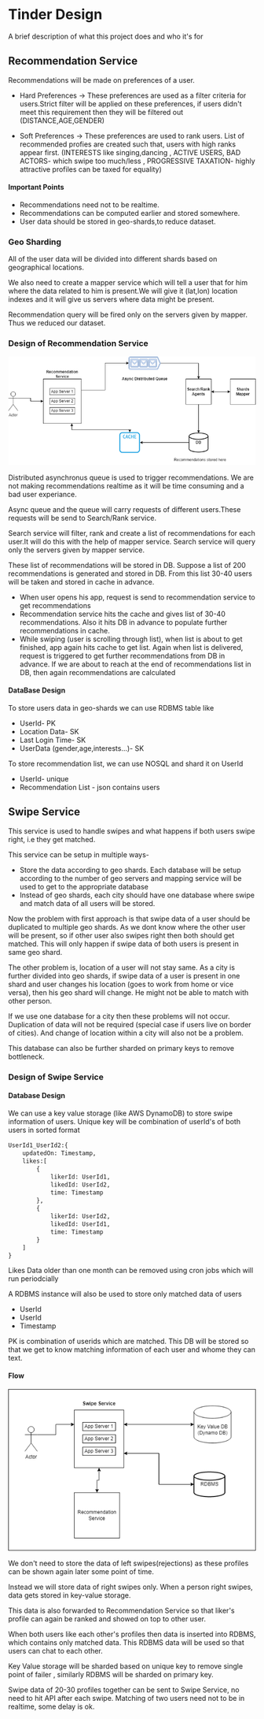 
# Tinder Design

A brief description of what this project does and who it's for


## Recommendation Service

Recommendations will be made on preferences of a user.

- Hard Preferences -> These preferences are used as a filter criteria for users.Strict filter will be applied on these preferences, if users didn't meet this requirement then they will be filtered out (DISTANCE,AGE,GENDER)

- Soft Preferences -> These preferences are used to rank users. List of recommended profies are created such that, users with high ranks appear first. (INTERESTS like singing,dancing  , ACTIVE USERS, BAD ACTORS- which swipe too much/less , PROGRESSIVE TAXATION- highly attractive profiles can be taxed for equality)


#### Important Points
- Recommendations need not to be realtime.
- Recommendations can be computed earlier and stored somewhere.
- User data should be stored in geo-shards,to reduce dataset.

### Geo Sharding

All of the user data will be divided into different shards based
on geographical locations. 

We also need to create a mapper service which will tell a user
that for him where the data related to him is present.We will give
it (lat,lon) location indexes and it will give us servers where data might be
present.  

Recommendation query will be fired only on the servers given by mapper.
Thus we reduced our dataset.

### Design of Recommendation Service

![alt text](https://github.com/sidhant293/Essential-Algorithms/blob/main/System%20Design/Images/Recomendation_Tinder.drawio.png)

Distributed asynchronus queue is used to trigger recommendations.
We are not making recommendations realtime as it will be
time consuming and a bad user experiance.

Async queue and the queue will carry requests of different
users.These requests will be send to Search/Rank service.

Search service will filter, rank and create a list of recommendations
for each user.It will do this with the help of mapper service.
Search service will query only the servers given by mapper service.

These list of recommendations will be stored in DB. Suppose a list of
200 recommendations is generated and stored in DB. From this list
30-40 users will be taken and stored in cache in advance.

- When user opens his app, request is send to recommendation service to get recommendations
- Recommendation service hits the cache and gives list of 30-40 recommendations. Also it hits DB in advance to populate further recommendations in cache.
- While swiping (user is scrolling through list), when list is about to get finished, app again hits cache to get list. Again when list is delivered, request is triggered to get further recommendations from DB in advance. If we are about to reach at the end of recommendations list in DB, then again recommendations are calculated 

#### DataBase Design

To store users data in geo-shards we can use RDBMS table like

- UserId- PK
- Location Data- SK
- Last Login Time- SK
- UserData (gender,age,interests...)- SK


To store recommendation list, we can use NOSQL and shard it on
UserId

- UserId- unique 
- Recommendation List - json contains users 



## Swipe Service

This service is used to handle swipes and what happens if
both users swipe right, i.e they get matched.

This service can be setup in multiple ways-

- Store the data according to geo shards. Each database will be setup according to the number of geo servers and mapping service will be used to get to the appropriate database
- Instead of geo shards, each city should have one database where swipe and match data of all users will be stored.

Now the problem with first approach is that swipe data of a user should be duplicated to multiple geo shards.
As we dont know where the other user will be present, so if other user also swipes right then both should get matched. This will only happen if swipe data of both users is present in same geo shard.

The other problem is, location of a user will not stay same. As a city is further divided into geo shards, if swipe data of a user is present in one shard and user changes his location (goes to work from home or vice versa), then his geo shard will change. He might not be able to match with other person.

If we use one database for a city then these problems will not occur. Duplication of data will not be required (special case if users live on border of cities).
And change of location within a city will also not be a problem.

This database can also be further sharded on primary keys to remove bottleneck.



### Design of Swipe Service

#### Database Design

We can use a key value storage (like AWS DynamoDB) to store swipe information of users.
Unique key will be combination of userId's of both users in sorted format

```
UserId1_UserId2:{
    updatedOn: Timestamp,
    likes:[
        {
            likerId: UserId1,
            likedId: UserId2,
            time: Timestamp
        },
        {
            likerId: UserId2,
            likedId: UserId1,
            time: Timestamp
        }
    ]
}
```

Likes Data older than one month can be removed using cron jobs which will run periodcially

A RDBMS instance will also be used to store only matched data of users

- UserId
- UserId
- Timestamp

PK is combination of userids which are matched. This DB will be stored so that we get to know matching information of each user and whome they can text.

#### Flow

![alt text](https://github.com/sidhant293/Essential-Algorithms/blob/main/System%20Design/Images/Swipe_Tinder.drawio.png)


We don't need to store the data of left swipes(rejections) as these profiles can be 
shown again later some point of time. 

Instead we will store data of right swipes only. When a person right swipes, data gets stored in key-value storage.

This data is also forwarded to Recommendation Service so that liker's profile can again be ranked and showed on top to other user.

When both users like each other's profiles then data is inserted into RDBMS, which contains only matched data.
This RDBMS data will be used so that users can chat to each other.

Key Value storage will be sharded based on unique key to remove single point of failer , similarly RDBMS will be 
sharded on primary key.

Swipe data of 20-30 profiles together can be sent to Swipe Service, no need to hit API after each swipe. Matching of two users need not to be in realtime, some
delay is ok.

